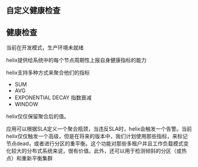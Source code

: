 ## 自定义健康检查

## 健康检查

当前在开发模式，生产环境未就绪

helix提供给系统中的每个节点周期性上报自身健康指标的能力

helix支持多种方式来聚合他们的指标

- SUM
- AVG
- EXPONENTIAL DECAY 指数衰减
- WINDOW 

helix仅仅保留聚合后的值。

应用可以根据SLA定义一个聚合瓶颈，当违反SLA时，helix会触发一个告警。当前helix仅仅触发一个高级，但是在将来的版本中，我们计划使用那些指标，来标记节点dead，或者进行分区的重平衡。这个功能对那些多租户并且工作负载模式变化较大的分布式系统来说，很有价值。此外，还可以用于检测倾斜的分区（或热点）和重新平衡集群